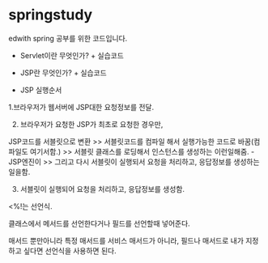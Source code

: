 # springstudy
edwith spring 공부를 위한 코드입니다.

- Servlet이란 무엇인가? + 실습코드

- JSP란 무엇인가? + 실습코드
- JSP 실행순서

1.브라우저가 웹서버에 JSP대한 요청정보를 전달.

2. 브라우저가 요청한 JSP가 최초로 요청한 경우만,

JSP코드를 서블릿으로 변환 >> 서블릿코드를 컴파일 해서 실행가능한 코드로 바꿈(컴파일도 여기서함.) >> 서블릿 클래스를 로딩해서 인스턴스를 생성하는 이런일해줌.  - JSP엔진이 >> 그리고 다시 서블릿이 실행되서 요청을 처리하고, 응답정보를 생성하는 일을함.

3. 서블릿이 실행되어 요청을 처리하고, 응답정보를 생성함.

 

<%!는 선언식.

클래스에서 메서드를 선언한다거나 필드를 선언할때 넣어준다.

매서드 뿐만아니라 특정 매서드를 서비스 매서드가 아니라, 필드나 매서드로 내가 지정하고 싶다면 선언식을 사용하면 된다.
